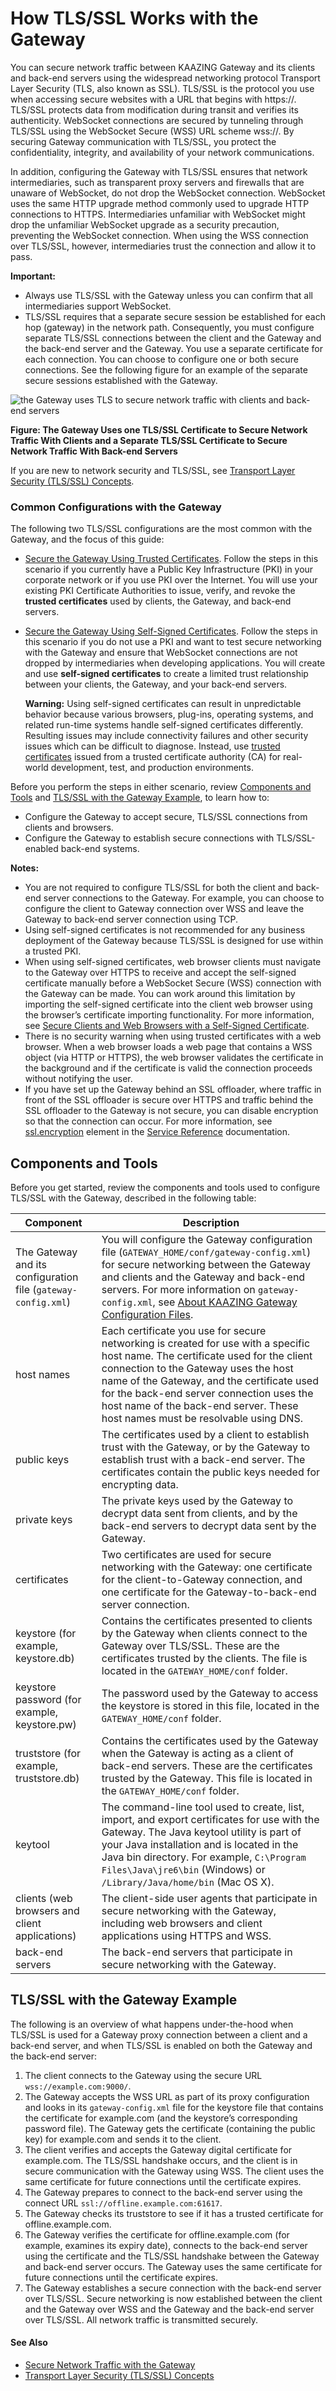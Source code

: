 How TLS/SSL Works with the Gateway
===========================================================

You can secure network traffic between KAAZING Gateway and its clients and back-end servers using the widespread networking protocol Transport Layer Security (TLS, also known as SSL). TLS/SSL is the protocol you use when accessing secure websites with a URL that begins with https://. TLS/SSL protects data from modification during transit and verifies its authenticity. WebSocket connections are secured by tunneling through TLS/SSL using the WebSocket Secure (WSS) URL scheme wss://. By securing Gateway communication with TLS/SSL, you protect the confidentiality, integrity, and availability of your network communications.

In addition, configuring the Gateway with TLS/SSL ensures that network intermediaries, such as transparent proxy servers and firewalls that are unaware of WebSocket, do not drop the WebSocket connection. WebSocket uses the same HTTP upgrade method commonly used to upgrade HTTP connections to HTTPS. Intermediaries unfamiliar with WebSocket might drop the unfamiliar WebSocket upgrade as a security precaution, preventing the WebSocket connection. When using the WSS connection over TLS/SSL, however, intermediaries trust the connection and allow it to pass.

**Important:**
-   Always use TLS/SSL with the Gateway unless you can confirm that all intermediaries support WebSocket.
-   TLS/SSL requires that a separate secure session be established for each hop (gateway) in the network path. Consequently, you must configure separate TLS/SSL connections between the client and the Gateway and the back-end server and the Gateway. You use a separate certificate for each connection. You can choose to configure one or both secure connections. See the following figure for an example of the separate secure sessions established with the Gateway.

![the Gateway uses TLS to secure network traffic with clients and back-end servers](../images/f-TLS-client-gateway-server.jpg)

**Figure: The Gateway Uses one TLS/SSL Certificate to Secure Network Traffic With Clients and a Separate TLS/SSL Certificate to Secure Network Traffic With Back-end Servers**

If you are new to network security and TLS/SSL, see [Transport Layer Security (TLS/SSL) Concepts](c_tls.md).

### Common Configurations with the Gateway

The following two TLS/SSL configurations are the most common with the Gateway, and the focus of this guide:

-   [Secure the Gateway Using Trusted Certificates](p_tls_trusted.md). Follow the steps in this scenario if you currently have a Public Key Infrastructure (PKI) in your corporate network or if you use PKI over the Internet. You will use your existing PKI Certificate Authorities to issue, verify, and revoke the **trusted certificates** used by clients, the Gateway, and back-end servers.
-   [Secure the Gateway Using Self-Signed Certificates](p_tls_selfsigned.md). Follow the steps in this scenario if you do not use a PKI and want to test secure networking with the Gateway and ensure that WebSocket connections are not dropped by intermediaries when developing applications. You will create and use **self-signed certificates** to create a limited trust relationship between your clients, the Gateway, and your back-end servers.

    **Warning:** Using self-signed certificates can result in unpredictable behavior because various browsers, plug-ins, operating systems, and related run-time systems handle self-signed certificates differently. Resulting issues may include connectivity failures and other security issues which can be difficult to diagnose. Instead, use [trusted certificates](p_tls_trusted.md) issued from a trusted certificate authority (CA) for real-world development, test, and production environments.

Before you perform the steps in either scenario, review [Components and Tools](#components-and-tools) and [TLS/SSL with the Gateway Example](#tlsssl-with-the-gateway-example), to learn how to:

-   Configure the Gateway to accept secure, TLS/SSL connections from clients and browsers.
-   Configure the Gateway to establish secure connections with TLS/SSL-enabled back-end systems.

**Notes:**
-   You are not required to configure TLS/SSL for both the client and back-end server connections to the Gateway. For example, you can choose to configure the client to Gateway connection over WSS and leave the Gateway to back-end server connection using TCP.
-   Using self-signed certificates is not recommended for any business deployment of the Gateway because TLS/SSL is designed for use within a trusted PKI.
-   When using self-signed certificates, web browser clients must navigate to the Gateway over HTTPS to receive and accept the self-signed certificate manually before a WebSocket Secure (WSS) connection with the Gateway can be made. You can work around this limitation by importing the self-signed certificate into the client web browser using the browser’s certificate importing functionality. For more information, see [Secure Clients and Web Browsers with a Self-Signed Certificate](p_tls_clientapp.md).
-   There is no security warning when using trusted certificates with a web browser. When a web browser loads a web page that contains a WSS object (via HTTP or HTTPS), the web browser validates the certificate in the background and if the certificate is valid the connection proceeds without notifying the user.
-   If you have set up the Gateway behind an SSL offloader, where traffic in front of the SSL offloader is secure over HTTPS and traffic behind the SSL offloader to the Gateway is not secure, you can disable encryption so that the connection can occur. For more information, see [ssl.encryption](../admin-reference/r_configure_gateway_service.md#sslencryption) element in the [Service Reference](../admin-reference/r_configure_gateway_service.md) documentation.

Components and Tools
-------------------------------------------------

Before you get started, review the components and tools used to configure TLS/SSL with the Gateway, described in the following table:

| **Component**                                                                    | **Description**                                                                                                                                                                                                                                                                                                                                              |
|----------------------------------------------------------------------------------|--------------------------------------------------------------------------------------------------------------------------------------------------------------------------------------------------------------------------------------------------------------------------------------------------------------------------------------------------------------|
| The Gateway and its configuration file (`gateway-config.xml`)             | You will configure the Gateway configuration file (`GATEWAY_HOME/conf/gateway-config.xml`) for secure networking between the Gateway and clients and the Gateway and back-end servers. For more information on `gateway-config.xml`, see [About KAAZING Gateway Configuration Files](../admin-reference/c_configure_gateway_concepts.md#about-kaazing-gateway-configuration-files). |
| host names                                          | Each certificate you use for secure networking is created for use with a specific host name. The certificate used for the client connection to the Gateway uses the host name of the Gateway, and the certificate used for the back-end server connection uses the host name of the back-end server. These host names must be resolvable using DNS.    |
| public keys                                        | The certificates used by a client to establish trust with the Gateway, or by the Gateway to establish trust with a back-end server. The certificates contain the public keys needed for encrypting data.                                                                                                                                               |
| private keys                                      | The private keys used by the Gateway to decrypt data sent from clients, and by the back-end servers to decrypt data sent by the Gateway.                                                                                                                                                                                                               |
| certificates                                      | Two certificates are used for secure networking with the Gateway: one certificate for the client-to-Gateway connection, and one certificate for the Gateway-to-back-end server connection.                                                                                                                                                             |
| keystore (for example, keystore.db)                   | Contains the certificates presented to clients by the Gateway when clients connect to the Gateway over TLS/SSL. These are the certificates trusted by the clients. The file is located in the `GATEWAY_HOME/conf` folder.                                                                                                                              |
| keystore password (for example, keystore.pw) | The password used by the Gateway to access the keystore is stored in this file, located in the `GATEWAY_HOME/conf` folder.                                                                                                                                                                                                                                |
| truststore (for example, truststore.db)             | Contains the certificates used by the Gateway when the Gateway is acting as a client of back-end servers. These are the certificates trusted by the Gateway. This file is located in the `GATEWAY_HOME/conf` folder.                                                                                                                                |
| keytool                                                | The command-line tool used to create, list, import, and export certificates for use with the Gateway. The Java keytool utility is part of your Java installation and is located in the Java bin directory. For example, `C:\Program Files\Java\jre6\bin` (Windows) or `/Library/Java/home/bin` (Mac OS X).                                                |
| clients (web browsers and client applications)                                   | The client-side user agents that participate in secure networking with the Gateway, including web browsers and client applications using HTTPS and WSS.                                                                                                                                                                                                   |
| back-end servers                                                                 | The back-end servers that participate in secure networking with the Gateway.                                                                                                                                                                                                                                                                              |

TLS/SSL with the Gateway Example
---------------------------------------------------------------

The following is an overview of what happens under-the-hood when TLS/SSL is used for a Gateway proxy connection between a client and a back-end server, and when TLS/SSL is enabled on both the Gateway and the back-end server:

1.  The client connects to the Gateway using the secure URL `wss://example.com:9000/`.
2.  The Gateway accepts the WSS URL as part of its proxy configuration and looks in its `gateway-config.xml` file for the keystore file that contains the certificate for example.com (and the keystore’s corresponding password file). The Gateway gets the certificate (containing the public key) for example.com and sends it to the client.
3.  The client verifies and accepts the Gateway digital certificate for example.com. The TLS/SSL handshake occurs, and the client is in secure communication with the Gateway using WSS. The client uses the same certificate for future connections until the certificate expires.
4.  The Gateway prepares to connect to the back-end server using the connect URL `ssl://offline.example.com:61617`.
5.  The Gateway checks its truststore to see if it has a trusted certificate for offline.example.com.
6.  The Gateway verifies the certificate for offline.example.com (for example, examines its expiry date), connects to the back-end server using the certificate and the TLS/SSL handshake between the Gateway and back-end server occurs. The Gateway uses the same certificate for future connections until the certificate expires.
7.  The Gateway establishes a secure connection with the back-end server over TLS/SSL. Secure networking is now established between the client and the Gateway over WSS and the Gateway and the back-end server over TLS/SSL. All network traffic is transmitted securely.

#### See Also

-   [Secure Network Traffic with the Gateway](o_tls.md)
-   [Transport Layer Security (TLS/SSL) Concepts](c_tls.md)
